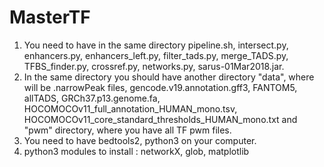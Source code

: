 # MasterTF

1. You need to have in the same directory pipeline.sh, intersect.py, enhancers.py, enhancers_left.py, filter_tads.py, merge_TADS.py, TFBS_finder.py, crossref.py, networks.py, sarus-01Mar2018.jar. 
2. In the same directory you should have another directory "data", where will be .narrowPeak files, gencode.v19.annotation.gff3, FANTOM5, allTADS, GRCh37.p13.genome.fa, HOCOMOCOv11_full_annotation_HUMAN_mono.tsv, HOCOMOCOv11_core_standard_thresholds_HUMAN_mono.txt and "pwm" directory, where you have all TF pwm files.
3. You need to have bedtools2, python3 on your computer.
4. python3 modules to install : networkX, glob, matplotlib

